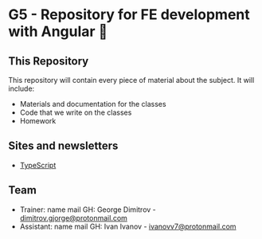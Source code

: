 # G5 - Repository for FE development with Angular 🚀

## This Repository

This repository will contain every piece of material about the subject. It will include:

- Materials and documentation for the classes
- Code that we write on the classes
- Homework

## Sites and newsletters

- [TypeScript](https://www.typescriptlang.org/)

## Team

- Trainer: name mail GH: George Dimitrov - dimitrov.gjorge@protonmail.com
- Assistant: name mail GH: Ivan Ivanov - ivanovv7@protonmail.com
